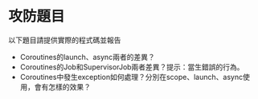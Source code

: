 # 攻防題目

以下題目請提供實際的程式碼並報告

* Coroutines的launch、async兩者的差異？
* Coroutines的Job和SupervisorJob兩者差異？提示：當生錯誤的行為。
* Coroutines中發生exception如何處理？分別在scope、launch、async使用，會有怎樣的效果？

